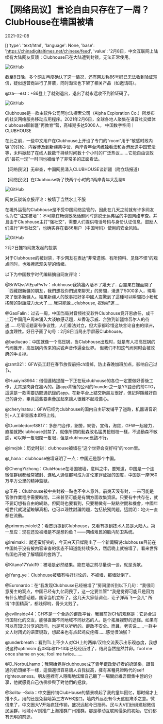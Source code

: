 # 【网络民议】言论自由只存在了一周？ClubHouse在墙国被墙

2021-02-08

[{'type': 'text/html', 'language': None, 'base': 'https://chinadigitaltimes.net/chinese/feed', 'value': '2月8日，中文互联网上陆续有大陆网友反馈：Clubhouse已在大陆遭到封锁，无法正常使用。

![GitHub](https://chinadigitaltimes.net/chinese/files/2021/02/post-662483-6021605f116a5.)

截至8日晚，多个网友再度确认了这一情况，还有网友称86号码已无法收到验证短信，疑似运营商进行了屏蔽，同时淘宝也下架了相关产品（如邀请码）。



@za·····est：+86登上了就别退出，退出了就永远收不到验证码了。



![GitHub](https://chinadigitaltimes.net/chinese/files/2021/02/image-1612798783356.png)



Clubhouse是一款由软件公司阿尔法探索公司（Alpha Exploration Co.）所发布的社交网络服务移动应用程序。2021年2月6日，全球各地人聚集在语音社交媒体clubhouse聊新疆“再教育”营，高峰期多达5000人。  中国数字空间｜CLUBHOUSE



在此之前，一些中文用户在Clubhouse上开设了专门的“room”用于“敏感时政内容”的讨论，内容涉及到新疆集中营、两岸青年台湾统独看法和香港反送中国安法等，未料掀起了在线人数数千持续时间数十个小时的广泛热议&#8230;&#8230;.它能自由议政的“昙花一现”一时间也被给予了非常多的正面看法。





【网络民议】无审查，中国网民涌入CLUBHOUSE谈新疆（附立场报道）





【网络民议】在Clubhouse听了快两个小时的#两岸青年大乱聊#





![GitHub](https://chinadigitaltimes.net/chinese/files/2021/02/image-1612797744802.png)

网友反驳新京报评论：被墙了当然水土不服

在境外运营的Clubhouse是不受中国网络监管的，因此在几天之前就有许多网友认为它“注定被墙”：不可能在畅谈敏感话题同时逃脱无远弗届的中国网络审查。并且由于Clubhouse主打“强社交”，需要人们提供电话号码与身份认证信息，鼓励人们进行“声音社交”，也确实存在着86用户（中国号码）使用的安全风险。

![GitHub](https://chinadigitaltimes.net/chinese/files/2021/02/image-1612797588656.png)

2月2日推特网友发起的投票

对于Clubhouse的被封禁，不少网友在表达“非常遗憾、有所预料、见怪不怪”的观点同时，也难掩悲观失望的情绪。

以下为中国数字时代编辑摘自网友评论：



@BrWQssVtEpaPw1v：clubhouse我猜牆內活不了幾天了&#8230;百靈果在裡面開了「西藏跟新疆的朋友，我們想找你們過來聊天」的房間，湧進了5000多人，現場來了很多新疆人。結果新疆人的故事把好多中國人震驚到了這種可以瞬間把小粉紅搖醒的對話威力太大了&#8230;..我只能說&#8230;clubhouse, 祝你好運&#8230;. 

@GaoFalin：过去一周，中国当局对音频社交软件Clubhouse竟开恩放任，成千上万中国用户周末涌入大谈敏感话题，从香港示威、台独到新疆维吾尔人的待遇……尽管话题富有争议性，人们看法对立，但大家都珍惜这块言论自由的绿洲，态度理性。好日子画了句号：2月8日当局出手屏蔽Clubhouse。

@badiucao：中国就像一个高压锅，当Clubhouse出现时，就是有人把高压锅的气阀推开，高压锅内传来的尖锐声音传遍全世界。 但我们不知这气阀何时会被政府的手关掉。 

@zmt021：GFW员工赶在春节放假前把ch墙掉，防止春晚加班加点，影响自己过节。

@Huaiyin8964：借個連結提醒一下正在玩clubhouse的各位一定要做好善後工作，尤其是肉身在牆內的。該app背後的公司的founder之一是YY語音的前CTO，這還是一款需要訪問通訊錄的app。在新平台上結交新朋友很好，但記得隱藏好自己的身分，畢竟這些要素疊加起來讓人很難不起戒備心。

@cherylnatsu：GFW已经为clubhouse的国内自主研发铺平了道路，机器语音识别+人工审查版本即将上线。

@Dumbledore18817：多部門合作，網警，網管，宣傳，淘寶，GFW一起發力，直接就把clubhouse封禁了。就像所謂的動森改名猛男撿樹枝一樣，不過動森不敏感，可以睜一隻眼閉一隻眼，但是clubhouse應該不行。

@imojbk：历史时刻：clubhouse被墙在“这个世界会变好吗”的room里。

@_hana：clubhouse被墙证明了一点：中国还是那个中国。

@ChengYizhong：ClubHouse在墙国被墙，意料之中。要知道，中国是一个连微信群组都经常被封、连私人通信都可成为言论定罪证据的国度，中国是一座960万平方公里的精神监狱。

@王丹：Clubhouse被中共封殺一點也不令人意外。前幾天沒有封，一來可能是官僚作業程序需要時間，二來甚至可能是有關方面收集資訊。只要有中共存在，就不要幻想有自由的網路。但同時也要看到，只要稍微有一點點空間和機會，中國年輕世代就渴望瞭解真相，也可以理性討論問題，包括統獨問題。這說明：地火一直都在流動。

@primroseviolet2：看首页提到Clubhouse，又看有提到技术人员是大陆人。第一反应：现在还没被墙是不是想钓鱼？——网络难民的脑内防卫系统。

@ireimaki：就还蛮好笑的，今天白天日媒刚出了一个新闻稿说clubhouse目前在中国处于没有被内容审查的状态不知道能持续多久，然后晚上就被墙了。看来世界各国也开始了解墙国的套路了。

@Kitano17Yuki19：被墙是必然结果。能在墙之前尽量谈一谈，就是贡献。

@iYang_ye：Clubhouse被墙有啥好讨论的，不被墙，那墙就倒了。







@Euronardo：在“我发现Clubhouse已经被墙了”房间里听到以下几句：“我很同意房主的观点，中国已经有九亿网民了，这一定要监管” “我是觉得可能只是因为有什么敏感话题，国家当机立断了，这几天大家低调点，让子弹再飞一会儿” 所谓“中国精英”，都贱得哟，骨头太贱了。

@evilinside44：CH不是一个合适的键政平台。我目前对CH的观察是：它适合进行国际化的交友，能够直面不同地域不同状态的人。是个拓展视野的途径。如果有可以有知识分享的房间，也是可以听听的。键政不安全。而且，老实说……一群中文人封闭式的语音键政，想起来也有点起鸡皮疙瘩……感觉很油腻？

@underbreath：看到TL上不少人对CH上的两岸/汉维交流表示出乐观态度，我想说这种optimism 我08年和11-13年已经经历过了，结局当然是然并卵。fool me once shame on you; fool me twice&#8230;&#8230;.

@D_NorbuLhamo：我開始覺得clubhouse成了青年鍵政愛好者的奶頭樂，跟普通的奶頭樂不一樣，這個還很容易讓人自我拔高，擁有某種見證時代的self righteousness。朋友圈裡有人隱晦地炫耀自己聽了一場關於維吾爾集中營的分享，他就感覺自己彷彿參與了對他們的拯救。

@Solitu····Sola：中文圈传销ClubHouse的情景唤起了我的童年回忆，那时候才上推不久，用的还是免翻墙第三方WEB接口。墙内外远没有今天这般肃杀之意。微信来了，中文圈大V开始疯狂传销，盛况远超今日抢码。民斗大V们纷纷建起微信民运群，地域小V则推广上海推群广州推群。那是移动互联网侵染的初始，它们都有光明的前途。



